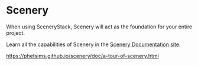 # Scenery

When using SceneryStack, Scenery will act as the foundation for your entire project.

Learn all the capabilities of Scenery in the [Scenery Documentation site](https://phetsims.github.io/scenery/doc/).

https://phetsims.github.io/scenery/doc/a-tour-of-scenery.html
